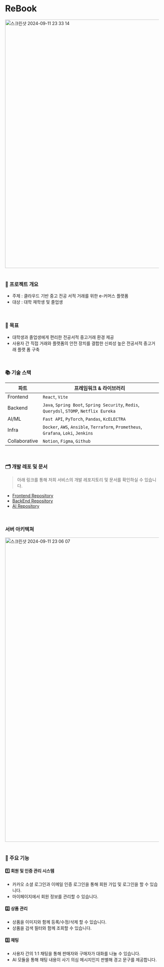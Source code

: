 # ReBook
<img width="811" alt="스크린샷 2024-09-11 23 33 14" src="https://github.com/user-attachments/assets/d04690c8-fafc-4a50-b182-3fee3f6d2ae7">


</br>

</br>

### 🔖 프로젝트 개요
  - 주제 : 클라우드 기반 중고 전공 서적 거래를 위한 e-커머스 플랫폼
  - 대상 : 대학 재학생 및 졸업생

</br>

### 🎯 목표
  - 대학생과 졸업생에게 편리한 전공서적 중고거래 환경 제공
  - 사용자 간 직접 거래와 플랫폼의 안전 장치를 결합한 신뢰성 높은 전공서적 중고거래 플랫 폼 구축

</br>

### 📚 기술 스택

|파트|프레임워크 & 라이브러리|
|---|---|
|Frontend|`React`, `Vite`|
|Backend|`Java`, `Spring Boot`, `Spring Security`, `Redis`, `Querydsl`, `STOMP`, `Netflix Eureka`|
|AI/ML|`Fast API`, `PyTorch`, `Pandas`, `KcELECTRA`|
|Infra|`Docker`, `AWS`, `Ansible`, `Terraform`, `Prometheus`, `Grafana`, `Loki`, `Jenkins`|
|Collaborative|`Notion`, `Figma`, `Github`|


</br>

### 🗂️ 개발 레포 및 문서
> 아래 링크를 통해 저희 서비스의 개발 레포지토리 및 문서를 확인하실 수 있습니다.

- [Frontend Repository](https://github.com/5-ReBook/ReBook_FE)
- [BackEnd Repository](https://github.com/5-ReBook/ReBook_BE)
- [AI Repository](https://github.com/5-ReBook/ReBook_AI)


</br>

### 서버 아키텍쳐
<img width="993" alt="스크린샷 2024-09-11 23 06 07" src="https://github.com/user-attachments/assets/ed1a8498-2a35-4240-a50d-924093bd82c0">

</br>

</br>

### 🔗 주요 기능

  #### 1️⃣ 회원 및 인증 관리 시스템
  - 카카오 소셜 로그인과 이메일 인증 로그인을 통해 회원 가입 및 로그인을 할 수 있습니다.
  - 마이페이지에서 회원 정보를 관리할 수 있습니다.

  #### 2️⃣ 상품 관리
  - 상품을 이미지와 함께 등록/수정/삭제 할 수 있습니다.
  - 상품을 검색 필터와 함께 조회할 수 있습니다.

  #### 3️⃣ 채팅
  - 사용자 간의 1:1 채팅을 통해 판매자와 구매자가 대화를 나눌 수 있습니다.
  - AI 모듈을 통해 채팅 내용이 사기 의심 메시지인지 판별해 경고 문구를 제공합니다.
  

